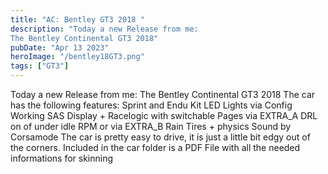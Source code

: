 ```yaml
---
title: "AC: Bentley GT3 2018 "
description: "Today a new Release from me: 
The Bentley Continental GT3 2018"
pubDate: "Apr 13 2023"
heroImage: "/bentley18GT3.png"
tags: ["GT3"]
---
```


Today a new Release from me: 
The Bentley Continental GT3 2018
 The car has the following features: 
Sprint and Endu Kit LED Lights via Config 
Working SAS Display + Racelogic with switchable Pages via EXTRA_A 
DRL on of under idle RPM or via EXTRA_B 
Rain Tires + physics 
Sound by Corsamode 
The car is pretty easy to drive, it is just a little bit edgy out of the corners. 
Included in the car folder is a PDF File with all the needed informations for skinning 

<a href="https://drive.google.com/file/d/1yCLkPY3Jc3pbsyJUWz8SfF5ZHOKvVQg5/view?usp=share_link" target="_blank"><img src="/downloadButton.png" alt=""></span></a>



